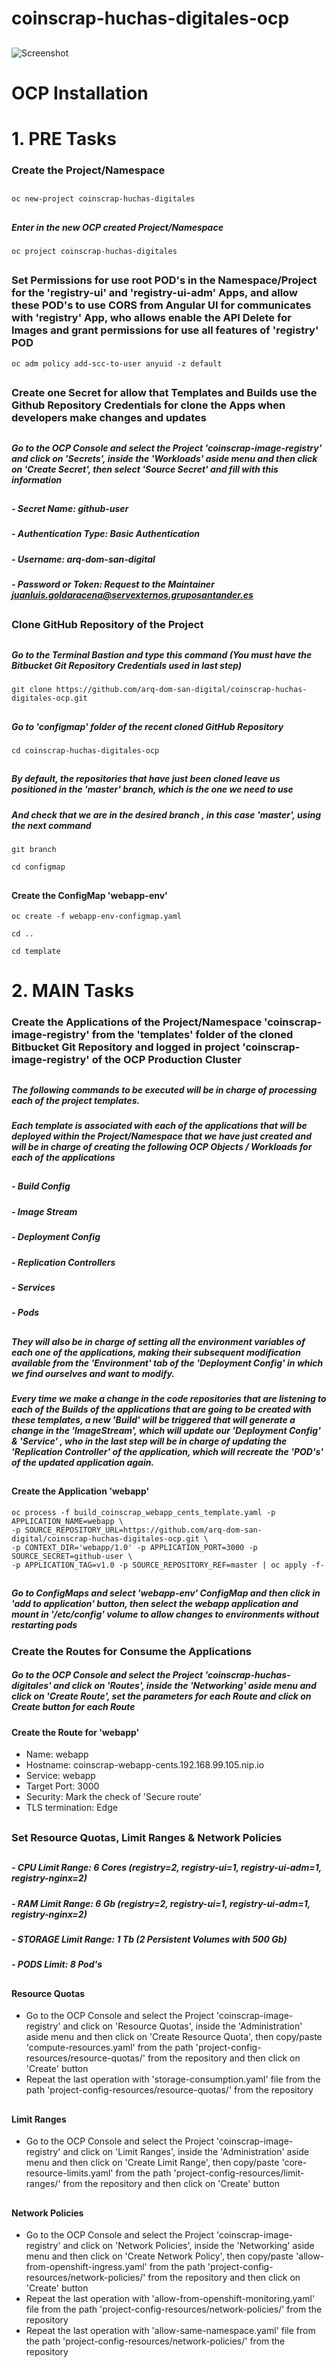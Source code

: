 # coinscrap-huchas-digitales-ocp

##

![Screenshot](README.png)

##

# OCP Installation

# 1. PRE Tasks

### Create the Project/Namespace

##

```
oc new-project coinscrap-huchas-digitales
```

##

##### Enter in the new OCP created Project/Namespace
```
oc project coinscrap-huchas-digitales
```

##

### Set Permissions for use root POD's in the Namespace/Project for the 'registry-ui' and 'registry-ui-adm' Apps, and allow these POD's to use CORS from Angular UI for communicates with 'registry' App, who allows enable the API Delete for Images and grant permissions for use all features of 'registry' POD
```
oc adm policy add-scc-to-user anyuid -z default 
```

##

### Create one Secret for allow that Templates and Builds use the Github Repository Credentials for clone the Apps when developers make changes and updates

##

##### Go to the OCP Console and select the Project 'coinscrap-image-registry' and click on 'Secrets', inside the 'Workloads' aside menu and then click on 'Create Secret', then select 'Source Secret' and fill with this information

##

##### - Secret Name: github-user
##### - Authentication Type: Basic Authentication
##### - Username: arq-dom-san-digital
##### - Password or Token: Request to the Maintainer juanluis.goldaracena@servexternos.gruposantander.es

##

### Clone GitHub Repository of the Project

##

##### Go to the Terminal Bastion and type this command (You must have the Bitbucket Git Repository Credentials used in last step)
```
git clone https://github.com/arq-dom-san-digital/coinscrap-huchas-digitales-ocp.git
```

##

##### Go to 'configmap' folder of the recent cloned GitHub Repository
```
cd coinscrap-huchas-digitales-ocp
```

##

##### By default, the repositories that have just been cloned leave us positioned in the 'master' branch, which is the one we need to use

##### And check that we are in the desired branch , in this case 'master', using the next command
```
git branch
```
```
cd configmap
```
##

#### Create the ConfigMap 'webapp-env'
```
oc create -f webapp-env-configmap.yaml
```
```
cd ..
```
```
cd template
```

# 2. MAIN Tasks

### Create the Applications of the Project/Namespace 'coinscrap-image-registry' from the 'templates' folder of the cloned Bitbucket Git Repository and logged in project 'coinscrap-image-registry' of the OCP Production Cluster

##

##### The following commands to be executed will be in charge of processing each of the project templates.

##### Each template is associated with each of the applications that will be deployed within the Project/Namespace that we have just created and will be in charge of creating the following OCP Objects / Workloads for each of the applications

##

##### - Build Config

##### - Image Stream

##### - Deployment Config

##### - Replication Controllers

##### - Services

##### - Pods

##

##### They will also be in charge of setting all the environment variables of each one of the applications, making their subsequent modification available from the 'Environment' tab of the 'Deployment Config' in which we find ourselves and want to modify.

##### Every time we make a change in the code repositories that are listening to each of the Builds of the applications that are going to be created with these templates, a new 'Build' will be triggered that will generate a change in the 'ImageStream', which will update our 'Deployment Config' & 'Service' , who in the last step will be in charge of updating the 'Replication Controller' of the application, which will recreate the 'POD's' of the updated application again.

##

#### Create the Application 'webapp'
```
oc process -f build_coinscrap_webapp_cents_template.yaml -p APPLICATION_NAME=webapp \
-p SOURCE_REPOSITORY_URL=https://github.com/arq-dom-san-digital/coinscrap-huchas-digitales-ocp.git \
-p CONTEXT_DIR='webapp/1.0' -p APPLICATION_PORT=3000 -p SOURCE_SECRET=github-user \
-p APPLICATION_TAG=v1.0 -p SOURCE_REPOSITORY_REF=master | oc apply -f-
```

##

##### Go to ConfigMaps and select 'webapp-env' ConfigMap and then click in 'add to application' button, then select the webapp application and mount in '/etc/config' volume to allow changes to environments without restarting pods

### Create the Routes for Consume the Applications

##### Go to the OCP Console and select the Project 'coinscrap-huchas-digitales' and click on 'Routes', inside the 'Networking' aside menu and click on 'Create Route', set the parameters for each Route and click on Create button for each Route

#### Create the Route for 'webapp'
- Name: webapp
- Hostname: coinscrap-webapp-cents.192.168.99.105.nip.io
- Service: webapp
- Target Port: 3000
- Security: Mark the check of 'Secure route'
- TLS termination: Edge


##

### Set Resource Quotas, Limit Ranges & Network Policies

##

##### - CPU Limit Range: 6 Cores (registry=2, registry-ui=1, registry-ui-adm=1, registry-nginx=2)
##### - RAM Limit Range: 6 Gb (registry=2, registry-ui=1, registry-ui-adm=1, registry-nginx=2)
##### - STORAGE Limit Range: 1 Tb (2 Persistent Volumes with 500 Gb)
##### - PODS Limit: 8 Pod's

##

#### Resource Quotas
- Go to the OCP Console and select the Project 'coinscrap-image-registry' and click on 'Resource Quotas', inside the 'Administration' aside menu and then click on 'Create Resource Quota', then copy/paste 'compute-resources.yaml' from the path 'project-config-resources/resource-quotas/' from the repository and then click on 'Create' button
- Repeat the last operation with 'storage-consumption.yaml' file from the path 'project-config-resources/resource-quotas/' from the repository

##

#### Limit Ranges
- Go to the OCP Console and select the Project 'coinscrap-image-registry' and click on 'Limit Ranges', inside the 'Administration' aside menu and then click on 'Create Limit Range', then copy/paste 'core-resource-limits.yaml' from the path 'project-config-resources/limit-ranges/' from the repository and then click on 'Create' button

##

#### Network Policies
- Go to the OCP Console and select the Project 'coinscrap-image-registry' and click on 'Network Policies', inside the 'Networking' aside menu and then click on 'Create Network Policy', then copy/paste 'allow-from-openshift-ingress.yaml' from the path 'project-config-resources/network-policies/' from the repository and then click on 'Create' button
- Repeat the last operation with 'allow-from-openshift-monitoring.yaml' file from the path 'project-config-resources/network-policies/' from the repository
- Repeat the last operation with 'allow-same-namespace.yaml' file from the path 'project-config-resources/network-policies/' from the repository

##


